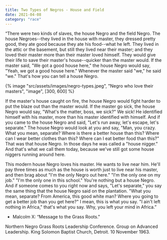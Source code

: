 ```yaml
---
title: Two Types of Negros - House and Field
date: 2021-04-08
category: "race"
---
```


“There were two kinds of slaves, the house Negro and the field Negro. The house Negroes--they lived in the house with master, they dressed pretty good, they ate good because they ate his food--what he left. They lived in the attic or the basement, but still they lived near their master; and they loved their master more than their master loved himself. They would give their life to save their master's house--quicker than the master would. If the master said, "We got a good house here," the house Negro would say, "Yeah, we got a good house here." Whenever the master said "we," he said "we." That's how you can tell a house Negro.

<!-- excerpt -->

{% image "src/assets/images/negro-types.jpeg", "Negro who love their masters", "image", [300, 600] %}

If the master's house caught on fire, the house Negro would fight harder to put the blaze out than the master would. If the master go sick, the house Negro would say, "What's the matter, boss, we sick?" We sick! He identified himself with his master, more than his master identified with himself. And if you came to the house Negro and said, "Let's run away, let's escape, let's separate." The house Negro would look at you and say, "Man, you crazy. What you mean, separate? Where is there a better house than this? Where can I wear better clothes than this? Where can I eat better food than this?" That was that house Negro. In those days he was called a "house nigger." And that's what we call them today, because we've still got some house niggers running around here.

This modern house Negro loves his master. He wants to live near him. He'll pay three times as much as the house is worth just to live near his master, and then brag about "I'm the only Negro out here." "I'm the only one on my job." "I'm the only one in this school." You're nothing but a house Negro. And if someone comes to you right now and says, "Let's separate," you say the same thing that the house Negro said on the plantation. "What you mean, separate? From America, this good white man? Where you going to get a better job than you get here?" I mean, this is what you say. "I ain't left nothing in Africa," that's what you say. Why, you left your mind in Africa.”

- Malcolm X: “Message to the Grass Roots."

Northern Negro Grass Roots Leadership Conference. Group on Advanced Leadership. King Solomon Baptist Church, Detroit. 10 November 1963.
